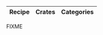 | Recipe | Crates | Categories |
|--------|--------|------------|

<div class="hidden">
FIXME
</div>
